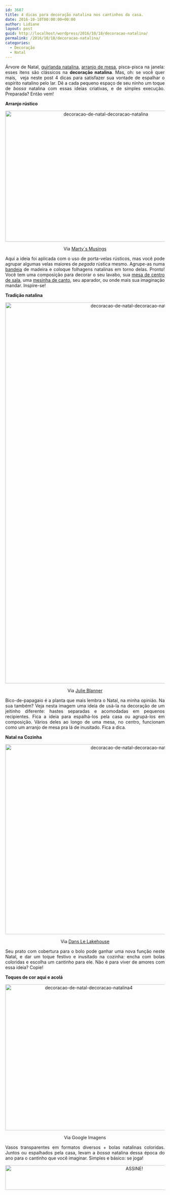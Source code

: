 ```yaml
---
id: 3687
title: 4 dicas para decoração natalina nos cantinhos da casa.
date: 2016-10-18T00:00:00+00:00
author: Lidiane
layout: post
guid: http://localhost/wordpress/2016/10/18/decoracao-natalina/
permalink: /2016/10/18/decoracao-natalina/
categories:
  - Decoração
  - Natal
---
```

<p align="justify">
  Árvore de Natal, <a href="http://www.decoracaodacasa.com/guirlandas-de-natal-2/" target="_blank">guirlanda natalina</a>, <a href="http://www.trololodemulher.com.br/2015/10/07/arranjo-de-mesa-de-natal/" target="_blank">arranjo de mesa</a>, pisca-pisca na janela: esses itens são clássicos na <strong>decoração natalina</strong>. Mas, oh: se você quer mais,  veja neste post 4 dicas para satisfazer sua vontade de espalhar o espírito natalino pelo lar. Dê a cada pequeno espaço de seu ninho um toque de <em>bossa</em> natalina com essas ideias criativas, e de simples execução. Preparada? Então vem!
</p>

<p align="justify">
  <strong>Arranjo rústico</strong>
</p>

<p align="center">
  <img class="alignnone size-full wp-image-13113" src="http://www.trololodemulher.com.br/blog/wp-content/uploads/2016/10/DECORACAO-DE-NATAL-DECORACAO-NATALINA.jpg" alt="decoracao-de-natal-decoracao-natalina" width="620" height="413" />
</p>

<p align="center">
  Via <a href="http://martysmusings.net/" target="_blank">Marty´s Musings</a>
</p>

<p align="justify">
  Aqui a ideia foi aplicada com o uso de porta-velas rústicos, mas você pode agrupar algumas velas maiores de <em>pegada</em> rústica mesmo. Agrupe-as numa <a href="http://www.decoracaodacasa.com/decoracao-bandejas/" target="_blank">bandeja</a> de madeira e coloque folhagens natalinas em torno delas. Pronto! Você tem uma composição para decorar o seu lavabo, sua <a href="http://www.decoracaodacasa.com/decorar-mesa-centro-de-sala/" target="_blank">mesa de centro de sala</a>, uma <a href="http://www.decoracaodacasa.com/mesas-de-canto/" target="_blank">mesinha de canto</a>, seu aparador, ou onde mais sua imaginação mandar. Inspire-se!
</p>

<p align="justify">
  <strong>Tradição natalina</strong>
</p>

<p align="center">
  <img class="alignnone size-full wp-image-13114" src="http://www.trololodemulher.com.br/blog/wp-content/uploads/2016/10/DECORACAO-DE-NATAL-DECORACAO-NATALINA2.jpg" alt="decoracao-de-natal-decoracao-natalina2" width="800" height="1203" />
</p>

<p align="center">
  Via <a href="http://julieblanner.com/" target="_blank">Julie Blanner</a>
</p>

<p align="justify">
  Bico-de-papagaio é a planta que mais lembra o Natal, na minha opinião. Na sua também? Veja nesta imagem uma ideia de usá-la na decoração de um jeitinho diferente: hastes separadas e acomodadas em pequenos recipientes. Fica a ideia para espalhá-los pela casa ou agrupá-los em composição. Vários deles ao longo de uma mesa, no centro, funcionam como um arranjo de mesa pra lá de inusitado. Fica a dica.
</p>

<p align="justify">
  <strong>Natal na Cozinha</strong>
</p>

<p align="center">
  <img class="alignnone size-full wp-image-13117" src="http://www.trololodemulher.com.br/blog/wp-content/uploads/2016/10/DECORACAO-DE-NATAL-DECORACAO-NATALINA3.jpg" alt="decoracao-de-natal-decoracao-natalina3" width="800" height="600" />
</p>

<p align="center">
  Via <a href="http://dans-le-townhouse.blogspot.ca/" target="_blank">Dans Le Lakehouse</a>
</p>

<p align="justify">
  Seu prato com cobertura para o bolo pode ganhar uma nova função neste Natal, e dar um toque festivo e inusitado na cozinha: encha com bolas coloridas e escolha um cantinho para ele. Não é para viver de amores com essa ideia? Copie!
</p>

<p align="justify">
  <strong>Toques de cor aqui e acolá</strong>
</p>

<p align="center">
  <img class="alignnone size-full wp-image-13118" src="http://www.trololodemulher.com.br/blog/wp-content/uploads/2016/10/DECORACAO-DE-NATAL-DECORACAO-NATALINA4.jpg" alt="decoracao-de-natal-decoracao-natalina4" width="512" height="461" />
</p>

<p align="center">
  Via Google Imagens
</p>

<p align="justify">
  Vasos transparentes em formatos diversos + bolas natalinas coloridas. Juntos ou espalhados pela casa, levam a <em>bossa</em> natalina dessa época do ano para o cantinho que você imaginar. Simples e básico: se joga!
</p>

<p align="center">
  <a href="http://feedburner.google.com/fb/a/mailverify?uri=blogBichaFemea&loc=en_US" target="_blank"><img class="alignnone size-full wp-image-10439" src="http://www.trololodemulher.com.br/blog/wp-content/uploads/2014/09/ASSINE.png" alt="ASSINE!" width="800" height="78" /></a>
</p>

<p align="justify">